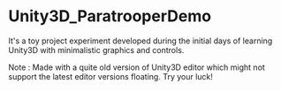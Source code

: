 # Unity3D_ParatrooperDemo
It's a toy project experiment developed during the initial days of learning Unity3D with minimalistic graphics and controls. 

Note : Made with a quite old version of Unity3D editor which might not support the latest editor versions floating. Try your luck!
